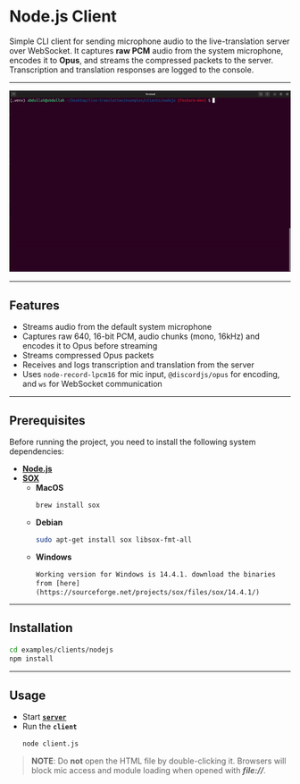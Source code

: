 # Node.js Client

Simple CLI client for sending microphone audio to the live-translation server over WebSocket. It captures **raw PCM** audio from the system microphone, encodes it to **Opus**, and streams the compressed packets to the server. Transcription and translation responses are logged to the console.

---

<a href="https://github.com/AbdullahHendy/live-translation/blob/main/doc/nodejs.gif?raw=true" target="_blank">
  <img src="https://github.com/AbdullahHendy/live-translation/blob/main/doc/nodejs.gif?raw=true" alt="Nodejs-Client Demo" />
</a>

---

## Features

- Streams audio from the default system microphone
- Captures raw 640, 16-bit PCM, audio chunks (mono, 16kHz) and encodes it to Opus before streaming
- Streams compressed Opus packets
- Receives and logs transcription and translation from the server
- Uses `node-record-lpcm16` for mic input, `@discordjs/opus` for encoding, and `ws` for WebSocket communication

---

## Prerequisites

Before running the project, you need to install the following system dependencies:
- [**Node.js**](https://nodejs.org/en/download)
- [**SOX**](https://github.com/chirlu/sox?tab=readme-ov-file)
    - **MacOS**
        ```zsh
        brew install sox
        ```
    - **Debian**
        ```bash
        sudo apt-get install sox libsox-fmt-all
        ```
    - **Windows**
        ```
        Working version for Windows is 14.4.1. download the binaries from [here](https://sourceforge.net/projects/sox/files/sox/14.4.1/)
        ```

---

## Installation

```bash
cd examples/clients/nodejs
npm install
```

---

## Usage

- Start [**`server`**](../../../README.md#usage)
- Run the **`client`**
    ```bash
    node client.js
    ```
> **NOTE**: Do **not** open the HTML file by double-clicking it. Browsers will block mic access and module loading when opened with ***file://***.